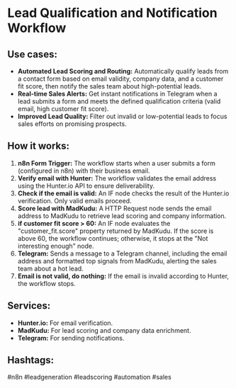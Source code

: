 # Lead Qualification and Notification Workflow

## Use cases:

- **Automated Lead Scoring and Routing:** Automatically qualify leads from a contact form based on email validity, company data, and a customer fit score, then notify the sales team about high-potential leads.
- **Real-time Sales Alerts:** Get instant notifications in Telegram when a lead submits a form and meets the defined qualification criteria (valid email, high customer fit score).
- **Improved Lead Quality:** Filter out invalid or low-potential leads to focus sales efforts on promising prospects.

## How it works:

1.  **n8n Form Trigger:** The workflow starts when a user submits a form (configured in n8n) with their business email.
2.  **Verify email with Hunter:** The workflow validates the email address using the Hunter.io API to ensure deliverability.
3.  **Check if the email is valid:** An IF node checks the result of the Hunter.io verification. Only valid emails proceed.
4.  **Score lead with MadKudu:** A HTTP Request node sends the email address to MadKudu to retrieve lead scoring and company information.
5.  **if customer fit score > 60:** An IF node evaluates the "customer\_fit.score" property returned by MadKudu. If the score is above 60, the workflow continues; otherwise, it stops at the "Not interesting enough" node.
6.  **Telegram:**  Sends a message to a Telegram channel, including the email address and formatted top signals from MadKudu, alerting the sales team about a hot lead.
7.  **Email is not valid, do nothing:** If the email is invalid according to Hunter, the workflow stops.

## Services:

-   **Hunter.io:** For email verification.
-   **MadKudu:** For lead scoring and company data enrichment.
-   **Telegram:** For sending notifications.

## Hashtags:

#n8n #leadgeneration #leadscoring #automation #sales
